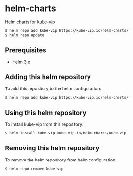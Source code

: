 # helm-charts
Helm charts for kube-vip

```bash
$ helm repo add kube-vip https://kube-vip.io/helm-charts/
$ helm repo update
```

## Prerequisites

- Helm 3.x

## Adding this helm repository

To add this repository to the helm configuration:

```bash
$ helm repo add kube-vip https://kube-vip.io/helm-charts/
```

## Using this helm repository

To install kube-vip from this repository:

```bash
$ helm install kube-vip kube-vip.io/helm-charts/kube-vip
```

## Removing this helm repository

To remove the helm repository from helm configuration:

```bash
$ helm repo remove kube-vip
```

